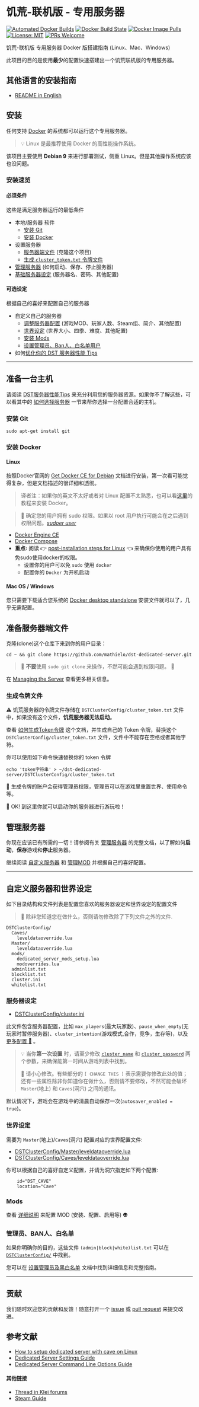 # 饥荒-联机版 - 专用服务器

[![Automated Docker Builds](https://img.shields.io/docker/automated/mathielo/dst-dedicated-server.svg)](https://cloud.docker.com/repository/docker/mathielo/dst-dedicated-server)
[![Docker Build State](https://img.shields.io/docker/build/mathielo/dst-dedicated-server.svg)](https://cloud.docker.com/repository/docker/mathielo/dst-dedicated-server)
[![Docker Image Pulls](https://img.shields.io/docker/pulls/mathielo/dst-dedicated-server.svg)](https://cloud.docker.com/repository/docker/mathielo/dst-dedicated-server)
[![License: MIT](https://img.shields.io/github/license/mathielo/dst-dedicated-server.svg)](https://github.com/mathielo/dst-dedicated-server/blob/master/LICENSE.md)
[![PRs Welcome](https://img.shields.io/badge/PRs-welcome-brightgreen.svg?style=flat-round)](http://makeapullrequest.com)

饥荒-联机版 专用服务器 Docker 版搭建指南 (Linux、Mac、Windows)

此项目的目的是使用**最少**的配置快速搭建出一个饥荒联机版的专用服务器。

## 其他语言的安装指南

- [README in English](README.md)

## 安装

任何支持 [Docker](https://docs.docker.com/engine/installation/#supported-platforms) 的系统都可以运行这个专用服务器。

> :bulb: Linux 是最推荐使用 Docker 的高性能操作系统。

该项目主要使用 **Debian 9** 来进行部署测试，侧重 Linux。但是其他操作系统应该也没问题。

### 安装速览

#### 必须条件

这些是满足服务器运行的最低条件

- 本地/服务器 软件
  - [安装 Git](#安装-Git)
  - [安装 Docker](#安装-Docker)
- 设置服务器
  - [服务器端文件](#准备服务器端文件) (克隆这个项目)
  - [生成 `cluster_token.txt` 令牌文件](#生成令牌文件)
- [管理服务器](docs/ManagingTheServer.md) (如何启动、保存、停止服务器)
- [基础服务器设定](#服务器设定) (服务器名、密码、其他配置)

#### 可选设定

根据自己的喜好来配置自己的服务器

- 自定义自己的服务器
  - [调整服务器配置](#服务器设定) (游戏MOD、玩家人数、Steam组、简介、其他配置)
  - [世界设定](#世界设定) (世界大小、四季、难度、其他配置)
  - [安装 Mods](DSTClusterConfig/mods)
  - [设置管理员、Ban人、白名单用户](docs/AdminBanWhitelist.md)
- 如何[优化你的 DST 服务器性能 Tips](docs/ServerPerformance.md)

* * *

## 准备一台主机

请阅读 [DST服务器性能Tips](docs/ServerPerformance.md) 来充分利用您的服务器资源。如果你不了解这些，可以看其中的 [如何选择服务器](docs/ServerPerformance.md#picking-a-host) 一节来帮你选择一台配置合适的主机。

### 安装 Git

    sudo apt-get install git

### 安装 Docker

#### Linux

按照Docker官网的 [Get Docker CE for Debian](https://docs.docker.com/install/linux/docker-ce/debian) 文档进行安装，第一次看可能觉得复杂，但是文档描述的很详细和透彻。

> 译者注：如果你的英文不太好或者对 Linux 配置不太熟悉，也可以看[这里](https://yeasy.gitbooks.io/docker_practice/install/)的教程来安装 Docker。

> :cop: 确定您的用户拥有 sudo 权限。如果以 root 用户执行可能会在之后遇到权限问题。[_sudoer user_](https://www.digitalocean.com/community/tutorials/how-to-create-a-sudo-user-on-ubuntu-quickstart)

- [Docker Engine CE](https://docs.docker.com/engine/installation/linux/docker-ce/debian/#set-up-the-repository)
- [Docker Compose](https://docs.docker.com/compose/install/#install-compose)
- **重点:** 阅读 :point_right: [post-installation steps for Linux](https://docs.docker.com/engine/installation/linux/linux-postinstall/) :point_left: 来确保你使用的用户具有免sudo使用docker的权限。
  - 设置你的用户可以免 `sudo` 使用 `docker`
  - 配置你的 `Docker` 为开机启动

#### Mac OS / Windows

您只需要下载适合您系统的 [Docker desktop standalone](https://docs.docker.com/engine/installation/#desktop) 安装文件就可以了，几乎无需配置。

## 准备服务器端文件

克隆(clone)这个仓库下来到你的用户目录：

    cd ~ && git clone https://github.com/mathielo/dst-dedicated-server.git

> :cop: **不要**使用 `sudo git clone` 来操作，不然可能会遇到权限问题。 :angel:

在 [Managing the Server](docs/ManagingTheServer.md) 查看更多相关信息。

### 生成令牌文件

:warning: 饥荒服务器的令牌文件存储在 `DSTClusterConfig/cluster_token.txt` 文件中，如果没有这个文件，**饥荒服务器无法启动**。

查看 [如何生成Token令牌](docs/ClusterToken.md) 这个文档，并生成自己的 Token 令牌，替换这个 `DSTClusterConfig/cluster_token.txt` 文件，文件中不能存在空格或者其他字符。

你可以使用如下命令快速替换你的 token 令牌

    echo 'token字符串' > ~/dst-dedicated-server/DSTClusterConfig/cluster_token.txt

:closed_lock_with_key: 生成令牌的账户会获得管理员权限，管理员可以在游戏里重置世界、使用命令等。

:rainbow: OK! 到这里你就可以启动你的服务器进行游玩啦！

## 管理服务器

你现在应该已有所需的一切！请参阅有关 [管理服务器](docs/ManagingTheServer.md) 的完整文档，以了解如何**启动**，**保存**游戏和**停止**服务器。

继续阅读 [自定义服务器](#自定义服务器和世界设定) 和 [管理MOD](#Mods) 并根据自己的喜好配置。

* * *

## 自定义服务器和世界设定

如下目录结构和文件列表是配置您喜欢的服务器设定和世界设定的配置文件

> :rotating_light: 除非您知道您在做什么，否则请勿修改除了下列文件之外的文件.

```
DSTClusterConfig/
  Caves/
    leveldataoverride.lua
  Master/
    leveldataoverride.lua
  mods/
    dedicated_server_mods_setup.lua
    modoverrides.lua
  adminlist.txt
  blocklist.txt
  cluster.ini
  whitelist.txt
```

### 服务器设定

- [DSTClusterConfig/cluster.ini](./DSTClusterConfig/cluster.ini)

此文件包含服务器配置，比如 `max_players`(最大玩家数)、`pause_when_empty`(无玩家时暂停服务器)、`cluster_intention`(游戏模式,合作，竞争，生存等)，以及 [更多配置 :link:](https://forums.kleientertainment.com/topic/64552-dedicated-server-settings-guide/) 。

> :bulb: 当你**第一次设置** 时，请至少修改 [`cluster_name`](./DSTClusterConfig/cluster.ini#L27) 和 [`cluster_password`](./DSTClusterConfig/cluster.ini#L29) 两个参数，来确保能第一时间从游戏列表中找到。
>
> :cop: 请小心修改。有些部分的 `[ CHANGE THIS ]` 表示需要你修改此处的值；还有一些属性除非你知道你在做什么，否则请不要修改，不然可能会破坏 `Master`(地上) 和 `Caves`(洞穴) 之间的通讯。

默认情况下，游戏会在游戏中的清晨自动保存一次(`autosaver_enabled = true`)。

### 世界设定

需要为 `Master`(地上)/`Caves`(洞穴) 配置对应的世界配置文件:

- [DSTClusterConfig/Master/leveldataoverride.lua](./DSTClusterConfig/Master/leveldataoverride.lua)
- [DSTClusterConfig/Caves/leveldataoverride.lua](./DSTClusterConfig/Caves/leveldataoverride.lua)

你可以根据自己的喜好自定义配置，并请为洞穴指定如下两个配置:

```
    id="DST_CAVE"
    location="Cave"
```

### Mods

查看 [详细说明](./DSTClusterConfig/mods) 来配置 MOD (安装、配置、启用等) :alien:

### 管理员、BAN人、白名单

如果你明确你的目的，这些文件 `(admin|block|white)list.txt` 可以在 [`DSTClusterConfig/`](./DSTClusterConfig) 中找到。

您可以在 [设置管理员及黑白名单](docs/AdminBanWhitelist.md) 文档中找到详细信息和完整指南。

* * *

## 贡献

我们随时欢迎您的贡献和反馈！随意打开一个 [issue](/../../issues) 或 [pull request](/../../pulls) 来提交改进。

## 参考文献

- [How to setup dedicated server with cave on Linux](http://steamcommunity.com/sharedfiles/filedetails/?id=590565473)
- [Dedicated Server Settings Guide](https://forums.kleientertainment.com/topic/64552-dedicated-server-settings-guide/)
- [Dedicated Server Command Line Options Guide](https://forums.kleientertainment.com/topic/64743-dedicated-server-command-line-options-guide/)

#### 其他链接

- [Thread in Klei forums](https://forums.kleientertainment.com/topic/84574-dedicated-server-setup-guide-on-any-platform-windowsmaclinux-with-docker/)
- [Steam Guide](http://steamcommunity.com/sharedfiles/filedetails/?id=1206742951)
